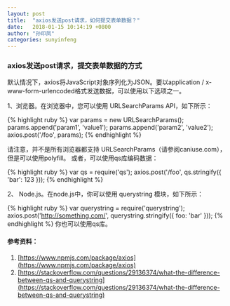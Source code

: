 ```yaml
---
layout: post
title:  "axios发送post请求，如何提交表单数据？"
date:   2018-01-15 10:14:19 +0800
author: "孙印凤"
categories: sunyinfeng
---
```


### axios发送post请求，提交表单数据的方式

默认情况下，axios将JavaScript对象序列化为JSON。要以application / x-www-form-urlencoded格式发送数据，可以使用以下选项之一。

1、浏览器。在浏览器中，您可以使用 URLSearchParams API，如下所示：

{% highlight ruby %}
var params = new URLSearchParams();
params.append('param1', 'value1');
params.append('param2', 'value2');
axios.post('/foo', params);
{% endhighlight %}

请注意，并不是所有浏览器都支持 URLSearchParams（请参阅caniuse.com），但是可以使用polyfill。
或者，可以使用qs库编码数据：

{% highlight ruby %}
var qs = require('qs');
axios.post('/foo', qs.stringify({ 'bar': 123 }));
{% endhighlight %}

2、 Node.js。在node.js中，你可以使用 querystring 模块，如下所示：

{% highlight ruby %}
var querystring = require('querystring');
axios.post('http://something.com/', querystring.stringify({ foo: 'bar' }));
{% endhighlight %}
你也可以使用qs库。

#### 参考资料：
1. [https://www.npmjs.com/package/axios](https://www.npmjs.com/package/axios)
2. [https://stackoverflow.com/questions/29136374/what-the-difference-between-qs-and-querystring](https://stackoverflow.com/questions/29136374/what-the-difference-between-qs-and-querystring)
